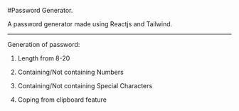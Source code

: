 # Password Generator.

A password generator made using Reactjs and Tailwind.

---

Generation of password:

1. Length from 8-20
   
2. Containing/Not containing Numbers
 
3. Containing/Not containing Special Characters
 
4. Coping from clipboard feature
 
 
